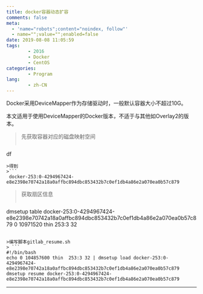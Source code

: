```yaml
---
title: docker容器动态扩容
comments: false
meta:
  - 'name="robots";content="noindex, follow"'
  - name="";value="";enabled=false
date: 2019-08-08 11:05:59
tags:
        - 2016
        - Docker
        - CentOS
categories:
        - Program
lang:
        - zh-CN
---
```

Docker采用DeviceMapper作为存储驱动时，一般默认容器大小不超过10G。

 本文适用于使用DeviceMapper的Docker版本，不适于与其他如Overlay2的版本。
<!-- more -->
>先获取容器对应的磁盘映射空间
> ```
df
```
>得到
>```
 docker-253:0-4294967424-e8e2398e70742a18a0affbc894dbc853432b7c0ef1db4a86e2a070ea0b57c879
```

>获取扇区信息
>```
dmsetup table docker-253:0-4294967424-e8e2398e70742a18a0affbc894dbc853432b7c0ef1db4a86e2a070ea0b57c879
0 10971520  thin  253:3 32
```

>编写脚本gitlab_resume.sh 
> ```
#!/bin/bash
echo 0 104857600 thin  253:3 32 | dmsetup load docker-253:0-4294967424-e8e2398e70742a18a0affbc894dbc853432b7c0ef1db4a86e2a070ea0b57c879
dmsetup resume docker-253:0-4294967424-e8e2398e70742a18a0affbc894dbc853432b7c0ef1db4a86e2a070ea0b57c879
```

----------
